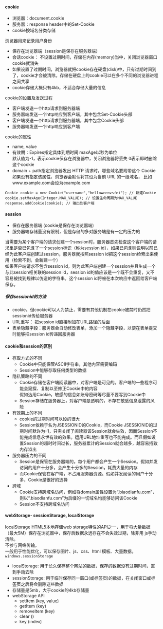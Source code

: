 #### cookie 
- 浏览器：document.cookie
- 服务器：response header中的Set-Cookie
- cookie按域名分类存储     

浏览器用来记录用户身份
- 保存在浏览器端（session是保存在服务器端）
- 会话cookie： 不设置过期时间，存储在内存(memory)当中，关闭浏览器窗口cookie就消失
- 如果设置了过期时间，浏览器就把cookie存在硬盘(disk)中，只有过期时间到了，cookie才会被清除。存储在硬盘上的cookie可以在多个不同的浏览器进程之间共享  
- cookie存储大概只有4kb，不适合存储大量的信息

cookie的设置及发送过程 
- 客户端发送一个http请求到服务器端
- 服务器端发送一个http响应到客户端，其中包含Set-Cookie头部
- 客户端发送一个http请求到服务器端，其中包含Cookie头部
- 服务器端发送一个http响应到客户端

cookie的属性 
- name, value
- 有效期：Expires指定具体到期时间 maxAge以秒为单位  
默认值为-1，表示cookie保存在浏览器中，关闭浏览器将丢失 
0表示即时删除这个cookie
- domain + path指定浏览器发出 HTTP 请求时，哪些域名要附带这个 Cookie   
如果没有指定该属性，浏览器会默认将其设为当前 URL 的一级域名， 比如www.example.com会设为example.com
```
Cookie cookie = new Cookie("username","helloweenvsfei"); // 新建Cookie
cookie.setMaxAge(Integer.MAX_VALUE); // 设置生命周期为MAX_VALUE
response.addCookie(cookie); // 输出到客户端
```

#### session
- 保存在服务器端 (cookie是保存在浏览器端)
- 服务器端存储量没有限制，但是存储的多对服务端是有一定的压力的     

当需要为某个客户端的请求创建一个session时，服务器首先检查这个客户端的请求里是否已包含了一个session标识（称为session id），如果已包含则说明以前已经为此客户端创建过session，服务器就按照session id把这个session检索出来使用（检索不到，会新建一个）    
如果客户端请求不包含session id，则为此客户端创建一个session并且生成一个与此session相关联的session id，session id的值应该是一个既不会重复，又不容易被找到规律以仿造的字符串，这个session id将被在本次响应中返回给客户端保存。
##### 保存sessionid的方法 
- cookie。但cookie可以人为禁止，需要有其他机制在cookie被禁时仍然把sessionid传给服务器
- URL重写： 把session id直接附加在URL路径的后面  
- 表单隐藏字段：服务器会自动修改表单，添加一个隐藏字段，以便在表单提交时能够把session id传递回服务器

#### cookie和session的区别
- 存取方式的不同
  - Cookie中只能保管ASCII字符串，其他内容需要编码
  - Session中能够存取任何类型的数据
- 隐私策略的不同
  - Cookie存储在客户端阅读器中，对客户端是可见的。客户端的一些程序可能会窥探、复制以至修正Cookie中的内容  
  假如选用Cookie，敏感的信息如账号密码等尽量不要写到Cookie中
  - Session存储在服务器上，对客户端是透明的，不存在敏感信息泄露的风险
- 有效期上的不同  
  - cookie的过期时间可以设的很大 
  - Session依赖于名为JSESSIONID的Cookie，而Cookie JSESSIONID的过期时间默许为–1，只需关闭了阅读器该Session就会失效，因而Session不能完成信息永世有效的效果。运用URL地址重写也不能完成。而且假如设置Session的超时时间过长，服务器累计的Session就会越多，越容易招致内存溢出
- 服务器压力的不同
  - Session是保管在服务器端的，每个用户都会产生一个Session。假如并发访问的用户十分多，会产生十分多的Session，耗费大量的内存
  - 而Cookie保管在客户端，不占用服务器资源。假如并发阅读的用户十分多，Cookie是很好的选择
- 跨域
  - Cookie支持跨域名访问，例如将domain属性设置为“.biaodianfu.com”，则以“.biaodianfu.com”为后缀的一切域名均能够访问该Cookie
  - Session不支持跨域名访问

#### webStorage- sessionStorage, localStorage 
localStorage HTML5本地存储web storage特性的API之一，用于将大量数据（最大5M）保存在浏览器中，保存后数据永远存在不会失效过期，除非用 js手动清除。     
不参与网络传输。     
一般用于性能优化，可以保存图片、js、css、html 模板、大量数据。  
```windows.sessionStorage```   
- localStorage: 用于长久保存整个网站的数据，保存的数据没有过期时间，直到手动去除
- sessionStorage: 用于临时保存同一窗口(或标签页)的数据，在关闭窗口或标签页之后将会删除这些数据
- 存储量是5mb，大于cookie的4kb存储量
- webStorage API
  - setItem (key, value)
  - getItem (key) 
  - removeItem (key) 
  - clear () 
  - key (index)     